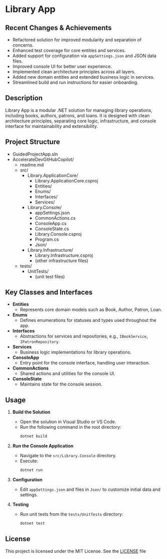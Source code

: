# Library App

## Recent Changes & Achievements

- Refactored solution for improved modularity and separation of concerns.
- Enhanced test coverage for core entities and services.
- Added support for configuration via `appSettings.json` and JSON data files.
- Improved console UI for better user experience.
- Implemented clean architecture principles across all layers.
- Added new domain entities and extended business logic in services.
- Streamlined build and run instructions for easier onboarding.

## Description

Library App is a modular .NET solution for managing library operations, including books, authors, patrons, and loans. It is designed with clean architecture principles, separating core logic, infrastructure, and console interface for maintainability and extensibility.

## Project Structure

- GuidedProjectApp.sln
- AccelerateDevGitHubCopilot/
  - readme.md
  - src/
    - Library.ApplicationCore/
      - Library.ApplicationCore.csproj
      - Entities/
      - Enums/
      - Interfaces/
      - Services/
    - Library.Console/
      - appSettings.json
      - CommonActions.cs
      - ConsoleApp.cs
      - ConsoleState.cs
      - Library.Console.csproj
      - Program.cs
      - Json/
    - Library.Infrastructure/
      - Library.Infrastructure.csproj
      - (other infrastructure files)
  - tests/
    - UnitTests/
      - (unit test files)

## Key Classes and Interfaces

- **Entities**
  - Represents core domain models such as Book, Author, Patron, Loan.
- **Enums**
  - Defines enumerations for statuses and types used throughout the app.
- **Interfaces**
  - Abstractions for services and repositories, e.g., `IBookService`, `IPatronRepository`.
- **Services**
  - Business logic implementations for library operations.
- **ConsoleApp**
  - Entry point for the console interface, handling user interaction.
- **CommonActions**
  - Shared actions and utilities for the console UI.
- **ConsoleState**
  - Maintains state for the console session.

## Usage

1. **Build the Solution**
   - Open the solution in Visual Studio or VS Code.
   - Run the following command in the root directory:
     ```sh
     dotnet build
     ```

2. **Run the Console Application**
   - Navigate to the `src/Library.Console` directory.
   - Execute:
     ```sh
     dotnet run
     ```

3. **Configuration**
   - Edit `appSettings.json` and files in `Json/` to customize initial data and settings.

4. **Testing**
   - Run unit tests from the `tests/UnitTests` directory:
     ```sh
     dotnet test
     ```

## License

This project is licensed under the MIT License. See the [LICENSE](LICENSE) file
